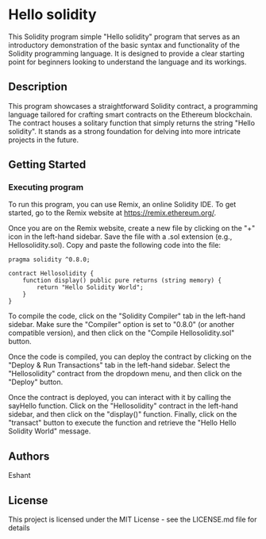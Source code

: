 # Hello solidity

This Solidity program simple "Hello solidity" program that serves as an introductory demonstration of the basic syntax and functionality of the Solidity programming language. It is designed to provide a clear starting point for beginners looking to understand the language and its workings.

## Description

This program showcases a straightforward Solidity contract, a programming language tailored for crafting smart contracts on the Ethereum blockchain. The contract houses a solitary function that simply returns the string "Hello solidity". It stands as a strong foundation for delving into more intricate projects in the future.
## Getting Started

### Executing program

To run this program, you can use Remix, an online Solidity IDE. To get started, go to the Remix website at https://remix.ethereum.org/.

Once you are on the Remix website, create a new file by clicking on the "+" icon in the left-hand sidebar. Save the file with a .sol extension (e.g., Hellosolidity.sol). Copy and paste the following code into the file:

```
pragma solidity ^0.8.0;

contract Hellosolidity {
    function display() public pure returns (string memory) {
        return "Hello Solidity World";
    }
}

```

To compile the code, click on the "Solidity Compiler" tab in the left-hand sidebar. Make sure the "Compiler" option is set to "0.8.0" (or another compatible version), and then click on the "Compile Hellosolidity.sol" button.

Once the code is compiled, you can deploy the contract by clicking on the "Deploy & Run Transactions" tab in the left-hand sidebar. Select the "Hellosolidity" contract from the dropdown menu, and then click on the "Deploy" button.

Once the contract is deployed, you can interact with it by calling the sayHello function. Click on the "Hellosolidity" contract in the left-hand sidebar, and then click on the "display()" function. Finally, click on the "transact" button to execute the function and retrieve the "Hello Hello Solidity World" message.

## Authors

Eshant


## License

This project is licensed under the MIT License - see the LICENSE.md file for details

